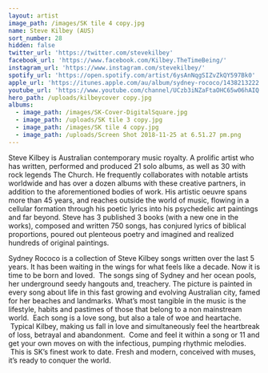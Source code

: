 ```yaml
---
layout: artist
image_path: /images/SK tile 4 copy.jpg
name: Steve Kilbey (AUS)
sort_number: 28
hidden: false
twitter_url: 'https://twitter.com/stevekilbey'
facebook_url: 'https://www.facebook.com/Kilbey.TheTimeBeing/'
instagram_url: 'https://www.instagram.com/stevekilbey/'
spotify_url: 'https://open.spotify.com/artist/6ysAnNqgSIZvZkQY597Bk0'
apple_url: 'https://itunes.apple.com/au/album/sydney-rococo/1438213222'
youtube_url: 'https://www.youtube.com/channel/UCzb3iNZaFtaOHC65w06hAIQ'
hero_path: /uploads/kilbeycover copy.jpg
albums:
  - image_path: /images/SK-Cover-DigitalSquare.jpg
  - image_path: /uploads/SK tile 3 copy.jpg
  - image_path: /images/SK tile 4 copy.jpg
  - image_path: /uploads/Screen Shot 2018-11-25 at 6.51.27 pm.png
---
```


Steve Kilbey is Australian contemporary music royalty. A prolific artist who has written, performed and produced 21 solo albums, as well as 30 with rock legends The Church. He frequently collaborates with notable artists worldwide and has over a dozen albums with these creative partners, in addition to the aforementioned bodies of work. His artistic oeuvre spans more than 45 years, and reaches outside the world of music, flowing in a cellular formation through his poetic lyrics into his psychedelic art paintings and far beyond. Steve has 3 published 3 books (with a new one in the works), composed and written 750 songs, has conjured lyrics of biblical proportions, poured out plenteous poetry and imagined and realized hundreds of original paintings.

Sydney Rococo is a collection of Steve Kilbey songs written over the last 5 years. It has been waiting in the wings for what feels like a decade. Now it is time to be born and loved.  The songs sing of Sydney and her ocean pools, her underground seedy hangouts and, treachery. The picture is painted in every song about life in this fast growing and evolving Australian city, famed for her beaches and landmarks. What’s most tangible in the music is the lifestyle, habits and pastimes of those that belong to a non mainstream world.  Each song is a love song, but also a tale of woe and heartache.  Typical Kilbey, making us fall in love and simultaneously feel the heartbreak of loss, betrayal and abandonment.  Come and feel it within a song or 11 and get your own moves on with the infectious, pumping rhythmic melodies.  This is SK’s finest work to date. Fresh and modern, conceived with muses, it’s ready to conquer the world.